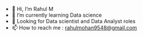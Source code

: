 - 👋 Hi, I’m Rahul M
- 🌱 I’m currently learning Data science
- 👀 Looking for Data scientist and Data Analyst roles
- 📫 How to reach me : 
 rahulmohan9548@gmail.com

<!---
Rahul-m-10/Rahul-m-10 is a ✨ special ✨ repository because its `README.md` (this file) appears on your GitHub profile.
You can click the Preview link to take a look at your changes.
--->
